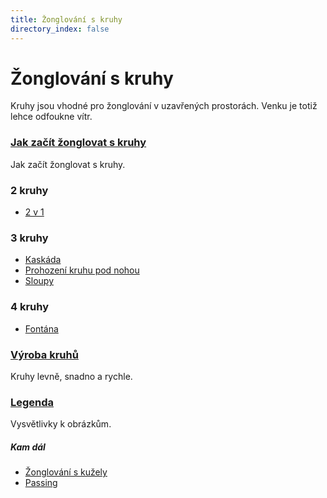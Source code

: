 ```yaml
---
title: Žonglování s kruhy
directory_index: false
---
```


# Žonglování s kruhy

Kruhy jsou vhodné pro žonglování v uzavřených prostorách. Venku je totiž lehce odfoukne vítr.

### [Jak začít žonglovat s kruhy](/kruhy/jak-zacit.html "Jak začít žonglovat s kruhy.")

Jak začít žonglovat s kruhy.

### 2 kruhy

- [2 v 1](/kruhy/2/2v1.html "snadné")

### 3 kruhy

- [Kaskáda](/kruhy/3/kaskada.html "snadné")
- [Prohození kruhu pod nohou](/kruhy/3/noha.html "snadné")
- [Sloupy](/kruhy/3/sloupy.html "snadné")

### 4 kruhy

- [Fontána](/kruhy/4/fontana.html "náročné")

### [Výroba kruhů](/kruhy/vyroba.html "Výroba kruhů na žonglování.")

Kruhy levně, snadno a rychle.

### [Legenda](/kruhy/legenda.html "Vysvětlivky k obrázkům.")

Vysvětlivky k obrázkům.

##### Kam dál

- [Žonglování s kužely](/kuzely/ "Jak žonglovat s kužely")
- [Passing](/kuzely/passing/ "Žonglování ve více lidech")

